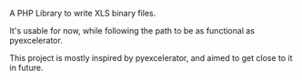 A PHP Library to write XLS binary files.

It's usable for now, while following the path to be as functional as pyexcelerator.

This project is mostly inspired by pyexcelerator, and aimed to get close to it in future.